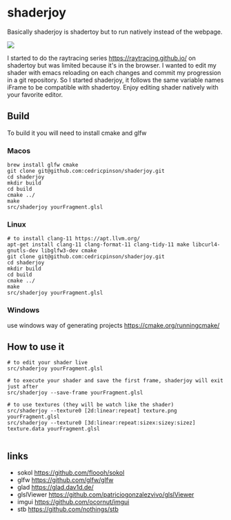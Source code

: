 # shaderjoy
Basically shaderjoy is shadertoy but to run natively instead of the webpage.

![](https://github.com/cedricpinson/shaderjoy/raw/main/resources/shaderjoy.gif)

I started to do the raytracing series  https://raytracing.github.io/ on shadertoy but was limited because it's in the browser. I wanted to edit my shader with emacs reloading on each changes and commit my progression in a git repository. So I started shaderjoy, it follows the same variable names iFrame to be compatible with shadertoy. Enjoy editing shader natively with your favorite editor. 

## Build
To build it you will need to install cmake and glfw

### Macos
```
brew install glfw cmake
git clone git@github.com:cedricpinson/shaderjoy.git
cd shaderjoy
mkdir build
cd build
cmake ../
make
src/shaderjoy yourFragment.glsl
```

### Linux
```
# to install clang-11 https://apt.llvm.org/
apt-get install clang-11 clang-format-11 clang-tidy-11 make libcurl4-gnutls-dev libglfw3-dev cmake
git clone git@github.com:cedricpinson/shaderjoy.git
cd shaderjoy
mkdir build
cd build
cmake ../
make
src/shaderjoy yourFragment.glsl
```

### Windows
use windows way of generating projects https://cmake.org/runningcmake/

## How to use it
```
# to edit your shader live
src/shaderjoy yourFragment.glsl

# to execute your shader and save the first frame, shaderjoy will exit just after
src/shaderjoy --save-frame yourFragment.glsl

# to use textures (they will be watch like the shader)
src/shaderjoy --texture0 [2d:linear:repeat] texture.png yourFragment.glsl
src/shaderjoy --texture0 [3d:linear:repeat:sizex:sizey:sizez] texture.data yourFragment.glsl


```

## links
- sokol https://github.com/floooh/sokol
- glfw https://github.com/glfw/glfw
- glad https://glad.dav1d.de/
- glslViewer https://github.com/patriciogonzalezvivo/glslViewer
- imgui https://github.com/ocornut/imgui
- stb https://github.com/nothings/stb
